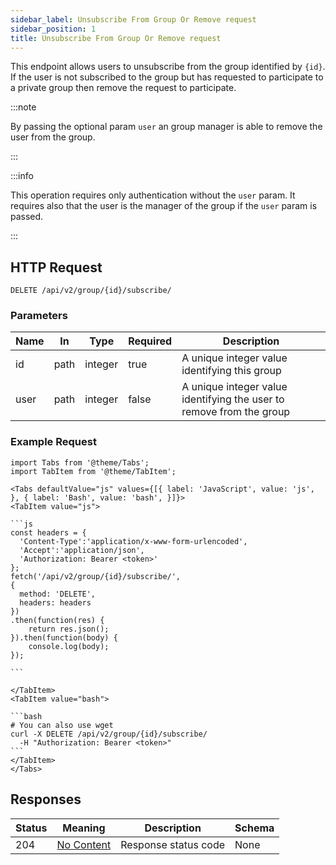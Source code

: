 ```yaml
---
sidebar_label: Unsubscribe From Group Or Remove request
sidebar_position: 1
title: Unsubscribe From Group Or Remove request
---
```


This endpoint allows users to unsubscribe from the group identified by `{id}`. If the user is not subscribed to the
group but has requested to participate to a private group then remove the request to participate.

:::note

By passing the optional param `user` an group manager is able to remove the user from the group.

:::

:::info

This operation requires only authentication without the `user` param. It requires also that the user is the manager of
the group if the `user` param is passed.

:::

## HTTP Request

`DELETE /api/v2/group/{id}/subscribe/`

### Parameters

| Name | In   | Type    | Required | Description                                                          |
|------|------|---------|----------|----------------------------------------------------------------------|
| id   | path | integer | true     | A unique integer value identifying this group                        |
| user | path | integer | false    | A unique integer value identifying the user to remove from the group |

### Example Request

````mdx-code-block
import Tabs from '@theme/Tabs';
import TabItem from '@theme/TabItem';

<Tabs defaultValue="js" values={[{ label: 'JavaScript', value: 'js', }, { label: 'Bash', value: 'bash', }]}>
<TabItem value="js">

```js
const headers = {
  'Content-Type':'application/x-www-form-urlencoded',
  'Accept':'application/json',
  'Authorization: Bearer <token>'
};
fetch('/api/v2/group/{id}/subscribe/',
{
  method: 'DELETE',
  headers: headers
})
.then(function(res) {
    return res.json();
}).then(function(body) {
    console.log(body);
});

```

</TabItem>
<TabItem value="bash">

```bash
# You can also use wget
curl -X DELETE /api/v2/group/{id}/subscribe/
  -H "Authorization: Bearer <token>"
```
</TabItem>
</Tabs>
````

## Responses

| Status | Meaning                                                         | Description          | Schema |
|--------|-----------------------------------------------------------------|----------------------|--------|
| 204    | [No Content](https://tools.ietf.org/html/rfc7231#section-6.3.5) | Response status code | None   |
